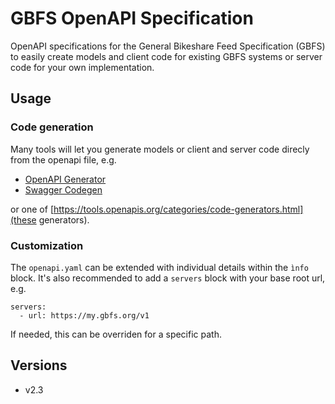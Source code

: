 # GBFS OpenAPI Specification

OpenAPI specifications for the General Bikeshare Feed Specification (GBFS) to easily create models and client code for existing GBFS systems or server code for your own implementation.

## Usage

### Code generation

Many tools will let you generate models or client and server code direcly from the openapi file, e.g.

* [OpenAPI Generator](https://openapi-generator.tech)
* [Swagger Codegen](https://swagger.io/tools/swagger-codegen/)

or one of [https://tools.openapis.org/categories/code-generators.html](these generators).

### Customization

The `openapi.yaml` can be extended with individual details within the `ìnfo` block. It's also recommended to add a `servers` block with your base root url, e.g.

```
servers:
  - url: https://my.gbfs.org/v1
```
If needed, this can be overriden for a specific path.

## Versions
- v2.3
